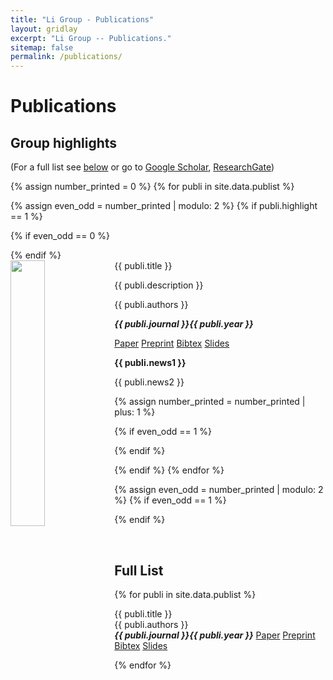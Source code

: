 ```yaml
---
title: "Li Group - Publications"
layout: gridlay
excerpt: "Li Group -- Publications."
sitemap: false
permalink: /publications/
---
```



# Publications

## Group highlights

(For a full list see [below](#full-list) or go to [Google Scholar](https://scholar.google.com/citations?user=EkwNNlAAAAAJ&hl=en), [ResearchGate](https://www.researchgate.net/profile/Can-Li-9))

{% assign number_printed = 0 %}
{% for publi in site.data.publist %}

{% assign even_odd = number_printed | modulo: 2 %}
{% if publi.highlight == 1 %}

{% if even_odd == 0 %}
<div class="row">
{% endif %}

<div class="col-sm-6 clearfix">
 <div class="well">
  <pubtit>{{ publi.title }}</pubtit>
  <img src="{{ site.url }}{{ site.baseurl }}/images/pubpic/{{ publi.image }}" class="img-responsive" width="33%" style="float: left" />
  <p>{{ publi.description }}</p>
  <p>{{ publi.authors }}</p>
  <p><strong><em>{{ publi.journal }}{{ publi.year }}</em></strong></p>
  <p> 
  <a href="https://link.springer.com/article/10.1007/s10898-019-00816-8"  target="_blank" rel="noopener">Paper</a>
    <a class="btn btn-outline-primary my-1 mr-1 btn-sm" href="/images/preprint/{{ publi.preprint }}"  target="_blank" rel="noopener">Preprint</a>
    <a class="btn btn-outline-primary my-1 mr-1 btn-sm" href="/images/bibtex/{{ publi.bibtex }}"  target="_blank" rel="noopener">Bibtex</a>
    <a class="btn btn-outline-primary my-1 mr-1 btn-sm" href="/images/slides/{{ publi.slides }}"  target="_blank" rel="noopener">Slides</a>
  </p>
  <p class="text-danger"><strong> {{ publi.news1 }}</strong></p>
  <p> {{ publi.news2 }}</p>
 </div>
</div>

{% assign number_printed = number_printed | plus: 1 %}

{% if even_odd == 1 %}
</div>
{% endif %}

{% endif %}
{% endfor %}

{% assign even_odd = number_printed | modulo: 2 %}
{% if even_odd == 1 %}
</div>
{% endif %}

<p> &nbsp; </p>


## Full List

{% for publi in site.data.publist %}

  {{ publi.title }}<br/>
  {{ publi.authors }}<br/>
  <strong><em>{{ publi.journal }}{{ publi.year }}</em></strong>
  <a class="btn btn-outline-primary my-1 mr-1 btn-sm" href="https://link.springer.com/article/10.1007/s10898-019-00816-8"  target="_blank" rel="noopener">Paper</a>
    <a class="btn btn-outline-primary my-1 mr-1 btn-sm" href="/images/preprint/{{ publi.preprint }}"  target="_blank" rel="noopener">Preprint</a>
    <a class="btn btn-outline-primary my-1 mr-1 btn-sm" href="/images/bibtex/{{ publi.bibtex }}"  target="_blank" rel="noopener">Bibtex</a>
    <a class="btn btn-outline-primary my-1 mr-1 btn-sm" href="/images/slides/{{ publi.slides }}"  target="_blank" rel="noopener">Slides</a>
    <br/>
   

{% endfor %}

